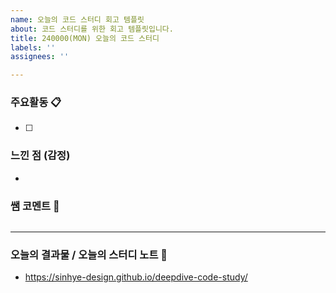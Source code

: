 ```yaml
---
name: 오늘의 코드 스터디 회고 템플릿
about: 코드 스터디를 위한 회고 템플릿입니다.
title: 240000(MON) 오늘의 코드 스터디
labels: ''
assignees: ''

---
```


### 주요활동 📋
- [ ]

### 느낀 점 (감정)
- 

### 쌤 코멘트 💬
```
```

---

### 오늘의 결과물 / 오늘의 스터디 노트 📝
- https://sinhye-design.github.io/deepdive-code-study/
